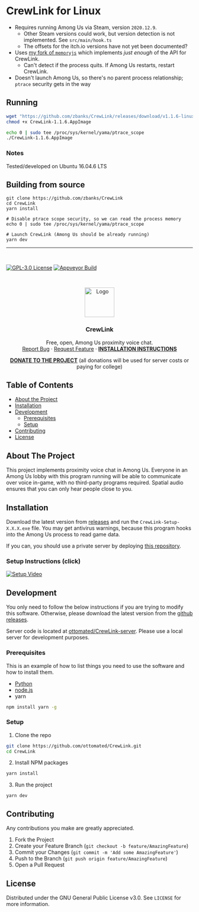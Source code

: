 # CrewLink for Linux

- Requires running Among Us via Steam, version `2020.12.9`.
    - Other Steam versions could work, but version detection is not implemented. See `src/main/hook.ts`
   - The offsets for the itch.io versions have not yet been documented?
- Uses [my fork of `memoryjs`](https://github.com/zbanks/memoryjs) which implements _just enough_ of the API for CrewLink.
    - Can't detect if the process quits. If Among Us restarts, restart CrewLink.
- Doesn't launch Among Us, so there's no parent process relationship; `ptrace` security gets in the way

## Running
```sh
wget "https://github.com/zbanks/CrewLink/releases/download/v1.1.6-linux/CrewLink-1.1.6.AppImage"
chmod +x CrewLink-1.1.6.AppImage

echo 0 | sudo tee /proc/sys/kernel/yama/ptrace_scope
./CrewLink-1.1.6.AppImage
```

### Notes

Tested/developed on Ubuntu 16.04.6 LTS


## Building from source

```
git clone https://github.com/zbanks/CrewLink
cd CrewLink
yarn install 

# Disable ptrace scope security, so we can read the process memory
echo 0 | sudo tee /proc/sys/kernel/yama/ptrace_scope

# Launch CrewLink (Among Us should be already running)
yarn dev
```
----

<br />

[![GPL-3.0 License][license-shield]][license-url] [![Appveyor Build][appveyor-shield]][appveyor-url]

<br />
<p align="center">
  <a href="https://github.com/ottomated/CrewLink">
    <img src="logo.png" alt="Logo" width="80" height="80">
  </a>

  <h3 align="center">CrewLink</h3>

  <p align="center">
    Free, open, Among Us proximity voice chat.
    <br />
    <a href="https://github.com/ottomated/CrewLink/issues">Report Bug</a>
    ·
    <a href="https://github.com/ottomated/CrewLink/issues">Request Feature</a>
    ·
    <a href="#installation"><b>INSTALLATION INSTRUCTIONS</b></a>
  </p>
  <p align="center">
  <b><a href="https://paypal.me/ottomated">DONATE TO THE PROJECT</a></b>
  (all donations will be used for server costs or paying for college)
  </p>
</p>


<!-- TABLE OF CONTENTS -->
## Table of Contents

* [About the Project](#about-the-project)
* [Installation](#installation)
* [Development](#development)
  * [Prerequisites](#prerequisites)
  * [Setup](#setup)
* [Contributing](#contributing)
* [License](#license)



<!-- ABOUT THE PROJECT -->
## About The Project

This project implements proximity voice chat in Among Us. Everyone in an Among Us lobby with this program running will be able to communicate over voice in-game, with no third-party programs required. Spatial audio ensures that you can only hear people close to you.

## Installation

Download the latest version from [releases](https://github.com/ottomated/CrewLink/releases) and run the `CrewLink-Setup-X.X.X.exe` file. You may get antivirus warnings, because this program hooks into the Among Us process to read game data.

If you can, you should use a private server by deploying [this repository](https://github.com/ottomated/CrewLink-server).

### Setup Instructions (click)

[![Setup Video](https://img.youtube.com/vi/_8F4f5iQEIc/0.jpg)](https://www.youtube.com/watch?v=_8F4f5iQEIc "CrewLink Setup Instructions")

## Development

You only need to follow the below instructions if you are trying to modify this software. Otherwise, please download the latest version from the [github releases](https://github.com/ottomated/CrewLink/releases).

Server code is located at [ottomated/CrewLink-server](https://github.com/ottomated/CrewLink-server). Please use a local server for development purposes.

### Prerequisites

This is an example of how to list things you need to use the software and how to install them.
* [Python](https://www.python.org/downloads/)
* [node.js](https://nodejs.org/en/download/)
* yarn
```sh
npm install yarn -g
```

### Setup

1. Clone the repo
```sh
git clone https://github.com/ottomated/CrewLink.git
cd CrewLink
```
2. Install NPM packages
```sh
yarn install
```
3. Run the project
```JS
yarn dev
```

<!-- CONTRIBUTING -->
## Contributing

Any contributions you make are greatly appreciated.

1. Fork the Project
2. Create your Feature Branch (`git checkout -b feature/AmazingFeature`)
3. Commit your Changes (`git commit -m 'Add some AmazingFeature'`)
4. Push to the Branch (`git push origin feature/AmazingFeature`)
5. Open a Pull Request


## License

Distributed under the GNU General Public License v3.0. See `LICENSE` for more information.


[license-shield]: https://img.shields.io/github/license/ottomated/CrewLink.svg?style=flat-square
[license-url]: https://github.com/ottomated/CrewLink-server/blob/master/LICENSE
[appveyor-shield]: https://img.shields.io/appveyor/build/ottomated/crewlink
[appveyor-url]: https://ci.appveyor.com/project/ottomated/crewlink
